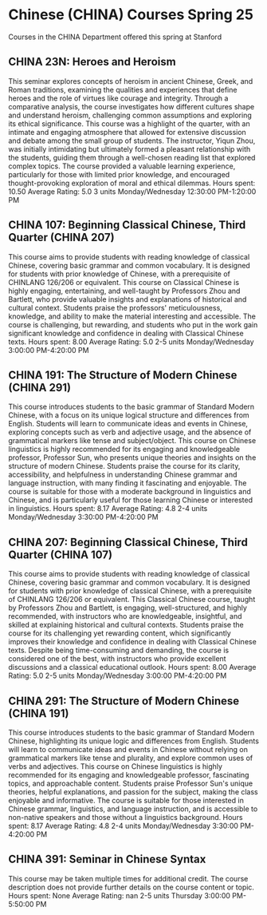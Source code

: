 # Chinese (CHINA) Courses Spring 25 
Courses in the CHINA Department offered this spring at Stanford
 ## CHINA 23N: Heroes and Heroism
This seminar explores concepts of heroism in ancient Chinese, Greek, and Roman traditions, examining the qualities and experiences that define heroes and the role of virtues like courage and integrity. Through a comparative analysis, the course investigates how different cultures shape and understand heroism, challenging common assumptions and exploring its ethical significance.
This course was a highlight of the quarter, with an intimate and engaging atmosphere that allowed for extensive discussion and debate among the small group of students. The instructor, Yiqun Zhou, was initially intimidating but ultimately formed a pleasant relationship with the students, guiding them through a well-chosen reading list that explored complex topics. The course provided a valuable learning experience, particularly for those with limited prior knowledge, and encouraged thought-provoking exploration of moral and ethical dilemmas.
Hours spent: 10.50
Average Rating: 5.0
3 units
Monday/Wednesday 12:30:00 PM-1:20:00 PM
## CHINA 107: Beginning Classical Chinese, Third Quarter (CHINA 207)
This course aims to provide students with reading knowledge of classical Chinese, covering basic grammar and common vocabulary. It is designed for students with prior knowledge of Chinese, with a prerequisite of CHINLANG 126/206 or equivalent.
This course on Classical Chinese is highly engaging, entertaining, and well-taught by Professors Zhou and Bartlett, who provide valuable insights and explanations of historical and cultural context. Students praise the professors' meticulousness, knowledge, and ability to make the material interesting and accessible. The course is challenging, but rewarding, and students who put in the work gain significant knowledge and confidence in dealing with Classical Chinese texts.
Hours spent: 8.00
Average Rating: 5.0
2-5 units
Monday/Wednesday 3:00:00 PM-4:20:00 PM
## CHINA 191: The Structure of Modern Chinese (CHINA 291)
This course introduces students to the basic grammar of Standard Modern Chinese, with a focus on its unique logical structure and differences from English. Students will learn to communicate ideas and events in Chinese, exploring concepts such as verb and adjective usage, and the absence of grammatical markers like tense and subject/object.
This course on Chinese linguistics is highly recommended for its engaging and knowledgeable professor, Professor Sun, who presents unique theories and insights on the structure of modern Chinese. Students praise the course for its clarity, accessibility, and helpfulness in understanding Chinese grammar and language instruction, with many finding it fascinating and enjoyable. The course is suitable for those with a moderate background in linguistics and Chinese, and is particularly useful for those learning Chinese or interested in linguistics.
Hours spent: 8.17
Average Rating: 4.8
2-4 units
Monday/Wednesday 3:30:00 PM-4:20:00 PM
## CHINA 207: Beginning Classical Chinese, Third Quarter (CHINA 107)
This course aims to provide students with reading knowledge of classical Chinese, covering basic grammar and common vocabulary. It is designed for students with prior knowledge of classical Chinese, with a prerequisite of CHINLANG 126/206 or equivalent.
This Classical Chinese course, taught by Professors Zhou and Bartlett, is engaging, well-structured, and highly recommended, with instructors who are knowledgeable, insightful, and skilled at explaining historical and cultural contexts. Students praise the course for its challenging yet rewarding content, which significantly improves their knowledge and confidence in dealing with Classical Chinese texts. Despite being time-consuming and demanding, the course is considered one of the best, with instructors who provide excellent discussions and a classical educational outlook.
Hours spent: 8.00
Average Rating: 5.0
2-5 units
Monday/Wednesday 3:00:00 PM-4:20:00 PM
## CHINA 291: The Structure of Modern Chinese (CHINA 191)
This course introduces students to the basic grammar of Standard Modern Chinese, highlighting its unique logic and differences from English. Students will learn to communicate ideas and events in Chinese without relying on grammatical markers like tense and plurality, and explore common uses of verbs and adjectives.
This course on Chinese linguistics is highly recommended for its engaging and knowledgeable professor, fascinating topics, and approachable content. Students praise Professor Sun's unique theories, helpful explanations, and passion for the subject, making the class enjoyable and informative. The course is suitable for those interested in Chinese grammar, linguistics, and language instruction, and is accessible to non-native speakers and those without a linguistics background.
Hours spent: 8.17
Average Rating: 4.8
2-4 units
Monday/Wednesday 3:30:00 PM-4:20:00 PM
## CHINA 391: Seminar in Chinese Syntax
This course may be taken multiple times for additional credit. The course description does not provide further details on the course content or topic.
Hours spent: None
Average Rating: nan
2-5 units
Thursday 3:00:00 PM-5:50:00 PM